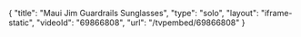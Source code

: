 {
    "title": "Maui Jim Guardrails Sunglasses",
    "type": "solo",
    "layout": "iframe-static",
    "videoId": "69866808",
    "url": "\/tvpembed\/69866808"
}